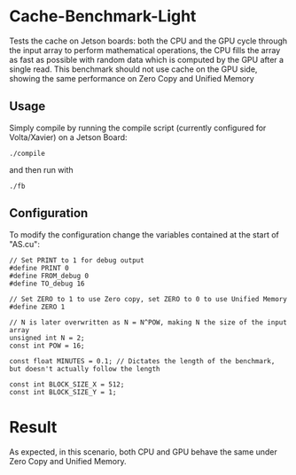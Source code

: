 # Cache-Benchmark-Light
Tests the cache on Jetson boards: both the CPU and the GPU cycle through the input array to perform mathematical operations, the CPU fills the array as fast as possible with random data which is computed by the GPU after a single read. This benchmark should not use cache on the GPU side, showing the same performance on Zero Copy and Unified Memory
## Usage
Simply compile by running the compile script (currently configured for Volta/Xavier) on a Jetson Board:
```
./compile
```
and then run with
```
./fb
```
## Configuration
To modify the configuration change the variables contained at the start of "AS.cu":
```
// Set PRINT to 1 for debug output
#define PRINT 0
#define FROM_debug 0
#define TO_debug 16

// Set ZERO to 1 to use Zero copy, set ZERO to 0 to use Unified Memory
#define ZERO 1

// N is later overwritten as N = N^POW, making N the size of the input array
unsigned int N = 2;
const int POW = 16;

const float MINUTES = 0.1; // Dictates the length of the benchmark, but doesn't actually follow the length 

const int BLOCK_SIZE_X = 512;
const int BLOCK_SIZE_Y = 1;
```
# Result
As expected, in this scenario, both CPU and GPU behave the same under Zero Copy and Unified Memory.
